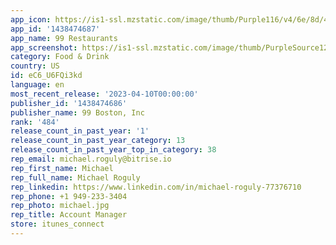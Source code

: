 ```yaml
---
app_icon: https://is1-ssl.mzstatic.com/image/thumb/Purple116/v4/6e/8d/48/6e8d48ab-b7cc-73eb-16de-3aad42943ecd/AppIcon-NinetyNine-1x_U007emarketing-0-10-0-sRGB-85-220.png/1024x1024bb.png
app_id: '1438474687'
app_name: 99 Restaurants
app_screenshot: https://is1-ssl.mzstatic.com/image/thumb/PurpleSource122/v4/72/48/d8/7248d8d2-3007-2cfc-e60c-3ff855d392e7/c96881f1-e006-4b21-a992-374563ff2ceb_IOS_1242x2688_1.jpg/1242x2688bb.png
category: Food & Drink
country: US
id: eC6_U6FQi3kd
language: en
most_recent_release: '2023-04-10T00:00:00'
publisher_id: '1438474686'
publisher_name: 99 Boston, Inc
rank: '484'
release_count_in_past_year: '1'
release_count_in_past_year_category: 13
release_count_in_past_year_top_in_category: 38
rep_email: michael.roguly@bitrise.io
rep_first_name: Michael
rep_full_name: Michael Roguly
rep_linkedin: https://www.linkedin.com/in/michael-roguly-77376710
rep_phone: +1 949-233-3404
rep_photo: michael.jpg
rep_title: Account Manager
store: itunes_connect
---
```


